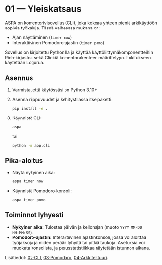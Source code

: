 # 01 — Yleiskatsaus

ASPA on komentorivisovellus (CLI), joka kokoaa yhteen pieniä arkikäyttöön sopivia työkaluja. Tässä vaiheessa mukana on:

- Ajan näyttäminen (`timer now`)
- Interaktiivinen Pomodoro‑ajastin (`timer pomo`)

Sovellus on kirjoitettu Pythonilla ja käyttää käyttöliittymäkomponentteihin Rich‑kirjastoa sekä Clickiä komentorakenteen määrittelyyn. Lokitukseen käytetään Logurua.

## Asennus

1. Varmista, että käytössäsi on Python 3.10+
2. Asenna riippuvuudet ja kehitystilassa itse paketti:

   ```bash
   pip install -e .
   ```

3. Käynnistä CLI:

   ```bash
   aspa
   ```

   tai

   ```bash
   python -m app.cli
   ```

## Pika-aloitus

- Näytä nykyinen aika:

  ```bash
  aspa timer now
  ```

- Käynnistä Pomodoro‑konsoli:

  ```bash
  aspa timer pomo
  ```

## Toiminnot lyhyesti

- **Nykyinen aika:** Tulostaa päivän ja kellonajan (muoto `YYYY-MM-DD HH:MM:SS`).
- **Pomodoro‑ajastin:** Interaktiivinen ajastinkonsoli, jossa voi aloittaa työjaksoja ja niiden perään lyhyitä tai pitkiä taukoja. Asetuksia voi muokata konsolista, ja perusstatistiikkaa näytetään istunnon aikana.

Lisätiedot: [02‑CLI](02-CLI.md), [03‑Pomodoro](03-Pomodoro.md), [04‑Arkkitehtuuri](04-Arkkitehtuuri.md).

